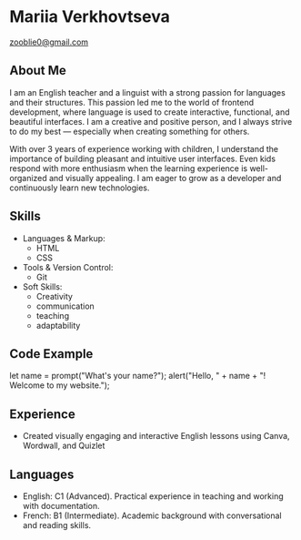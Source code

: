 # Mariia Verkhovtseva
zooblie0@gmail.com
## About Me
I am an English teacher and a linguist with a strong passion for languages and their structures. This passion led me to the world of frontend development, where language is used to create interactive, functional, and beautiful interfaces.
I am a creative and positive person, and I always strive to do my best — especially when creating something for others. 

With over 3 years of experience working with children, I understand the importance of building pleasant and intuitive user interfaces. Even kids respond with more enthusiasm when the learning experience is well-organized and visually appealing.
I am eager to grow as a developer and continuously learn new technologies.

## Skills
- Languages & Markup:
   * HTML
   * CSS
- Tools & Version Control:
   * Git
- Soft Skills:
   * Creativity
   * communication
   * teaching
   * adaptability

## Code Example
let name = prompt("What's your name?");
alert("Hello, " + name + "! Welcome to my website.");

## Experience
- Created visually engaging and interactive English lessons using Canva, Wordwall, and Quizlet

## Languages
- English: C1 (Advanced). Practical experience in teaching and working with documentation.
- French: B1 (Intermediate). Academic background with conversational and reading skills.
